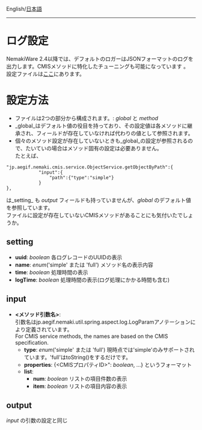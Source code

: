 English/[日本語](https://github.com/aegif/NemakiWare/wiki/Configuration(Repository)_Logging)
***
# ログ設定
NemakiWare 2.4以降では、デフォルトのロガーはJSONフォーマットのログを出力します。CMISメソッドに特化したチューニングも可能になっています
。  
設定ファイルは[ここ](https://github.com/aegif/NemakiWare/blob/topic_log/core/src/main/webapp/WEB-INF/classes/log-json-config.json)にあります。  

# 設定方法
- ファイルは2つの部分から構成されます。: _global_ と _method_  
- _global_はデフォルト値の役目を持っており、その設定値は各メソッドに継承され、フィールドが存在していなければ代わりの値として参照されます。  
- 個々のメソッド設定が存在していないときも_global_の設定が参照されるので、たいていの場合はメソッド固有の設定は必要ありません。  
たとえば、  
```
"jp.aegif.nemaki.cmis.service.ObjectService.getObjectByPath":{
			"input":{
				"path":{"type":"simple"}
			}
},
```
は_setting_ も _output_ フィールドも持っていませんが、_global_ のデフォルト値を参照しています。  
ファイルに設定が存在していないCMISメソッドがあることにも気付いたでしょうか。  

## setting
- **uuid**: _boolean_ 各ログレコードのUUIDの表示  
- **name**: _enum_('simple' または 'full') メソッド名の表示内容  
- **time**: _boolean_ 処理時間の表示  
- **logTime**: _boolean_ 処理時間の表示(ログ処理にかかる時間も含む)  

## input
- **\<メソッド引数名\>**:  
引数名はjp.aegif.nemaki.util.spring.aspect.log.LogParamアノテーションにより定義されています。  
  For CMIS service methods, the names are based on the CMIS specification.
  - **type**: _enum_('simple' または 'full') 現時点では'simple'のみサポートされています。'full'はtoString()をするだけです。
  - **properties**:  {\<CMISプロパティID\>": _boolean_, ...} というフォーマット
  - **list**:  
    - **num**: _boolean_  リストの項目件数の表示  
    - **item**: _boolean_ リストの項目内容の表示  

## output
_input_ の引数の設定と同じ  